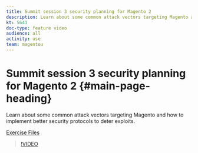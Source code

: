 ```yaml
---
title: Summit session 3 security planning for Magento 2
description: Learn about some common attack vectors targeting Magento​ and how to implement better security protocols to deter exploits​.
kt: 5641
doc-type: feature video
audience: all
activity: use
team: magentou
---
```


# Summit session 3 security planning for Magento 2 {#main-page-heading}

Learn about some common attack vectors targeting Magento​ and how to implement better security protocols to deter exploits​.

[Exercise Files](/help/security/assets/Security-Exercise-Files.zip)

>[!VIDEO](https://video.tv.adobe.com/v/35723)

